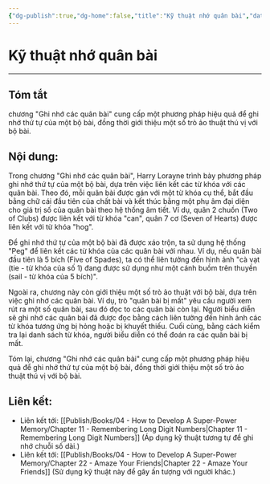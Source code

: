 ```yaml
---
{"dg-publish":true,"dg-home":false,"title":"Kỹ thuật nhớ quân bài","date":"2024-08-31","tags":["#sach","#memory","#How_to_Develop_A_Super_Power_Memory"],"Chương":"Chương10","dg-path":"Books/04 - How to Develop A Super-Power Memory/Chapter 10 - Remembering Playing Cards.md","permalink":"/books/04-how-to-develop-a-super-power-memory/chapter-10-remembering-playing-cards/","dgPassFrontmatter":true,"updated":"2025-02-23T08:12:58.527+07:00"}
---
```


# Kỹ thuật nhớ quân bài
---

## Tóm tắt
chương "Ghi nhớ các quân bài" cung cấp một phương pháp hiệu quả để ghi nhớ thứ tự của một bộ bài, đồng thời giới thiệu một số trò ảo thuật thú vị với bộ bài.

## Nội dung:
Trong chương "Ghi nhớ các quân bài", Harry Lorayne trình bày phương pháp ghi nhớ thứ tự của một bộ bài, dựa trên việc liên kết các từ khóa với các quân bài. Theo đó, mỗi quân bài được gán với một từ khóa cụ thể, bắt đầu bằng chữ cái đầu tiên của chất bài và kết thúc bằng một phụ âm đại diện cho giá trị số của quân bài theo hệ thống âm tiết. Ví dụ, quân 2 chuồn (Two of Clubs) được liên kết với từ khóa "can", quân 7 cơ (Seven of Hearts) được liên kết với từ khóa "hog".

Để ghi nhớ thứ tự của một bộ bài đã được xáo trộn, ta sử dụng hệ thống "Peg" để liên kết các từ khóa của các quân bài với nhau. Ví dụ, nếu quân bài đầu tiên là 5 bích (Five of Spades), ta có thể liên tưởng đến hình ảnh "cà vạt (tie - từ khóa của số 1) đang được sử dụng như một cánh buồm trên thuyền (sail - từ khóa của 5 bích)".

Ngoài ra, chương này còn giới thiệu một số trò ảo thuật với bộ bài, dựa trên việc ghi nhớ các quân bài. Ví dụ, trò "quân bài bị mất" yêu cầu người xem rút ra một số quân bài, sau đó đọc to các quân bài còn lại. Người biểu diễn sẽ ghi nhớ các quân bài đã được đọc bằng cách liên tưởng đến hình ảnh các từ khóa tương ứng bị hỏng hoặc bị khuyết thiếu. Cuối cùng, bằng cách kiểm tra lại danh sách từ khóa, người biểu diễn có thể đoán ra các quân bài bị mất.

Tóm lại, chương "Ghi nhớ các quân bài" cung cấp một phương pháp hiệu quả để ghi nhớ thứ tự của một bộ bài, đồng thời giới thiệu một số trò ảo thuật thú vị với bộ bài.


## **Liên kết**:
- Liên kết tới: [[Publish/Books/04 - How to Develop A Super-Power Memory/Chapter 11 - Remembering Long Digit Numbers\|Chapter 11 - Remembering Long Digit Numbers]] (Áp dụng kỹ thuật tương tự để ghi nhớ chuỗi số dài.)
- Liên kết tới: [[Publish/Books/04 - How to Develop A Super-Power Memory/Chapter 22 - Amaze Your Friends\|Chapter 22 - Amaze Your Friends]] (Sử dụng kỹ thuật này để gây ấn tượng với người khác.)